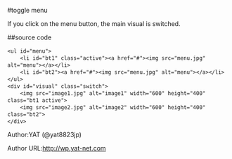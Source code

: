 #toggle menu

If you click on the menu button, the main visual is switched.

##source code


	<ul id="menu">
		<li id="bt1" class="active"><a href="#"><img src="menu.jpg" alt="menu"></a></li>
		<li id="bt2"><a href="#"><img src="menu.jpg" alt="menu"></a></li>
	</ul>
	<div id="visual" class="switch">
		<img src="image1.jpg" alt="image1" width="600" height="400" class="bt1 active">
		<img src="image2.jpg" alt="image2" width="600" height="400" class="bt2">
	</div>


Author:YAT (@yat8823jp)

Author URL:http://wp.yat-net.com
